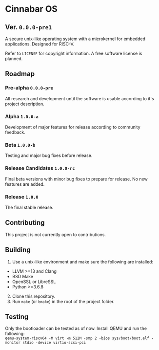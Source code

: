 # Cinnabar OS
## Ver. `0.0.0-pre1`

A secure unix-like operating system with a microkernel for embedded applications. Designed for RISC-V.

Refer to `LICENSE` for copyright information. A free software license is planned.

## Roadmap
### **Pre-alpha `0.0.0-pre`**
All research and development until the software is usable according to it's project description.
### Alpha `1.0.0-a`
Development of major features for release according to community feedback.
### Beta `1.0.0-b`
Testing and major bug fixes before release.
### Release Candidates `1.0.0-rc`
Final beta versions with minor bug fixes to prepare for release. No new features are added.
### Release `1.0.0`
The final stable release.

## Contributing
This project is not currently open to contributions.

## Building
1. Use a unix-like environment and make sure the following are installed:
* LLVM >=13 and Clang
* BSD Make
* OpenSSL or LibreSSL
* Python >=3.6.8
2. Clone this repository.
3. Run `make` (or `bmake`) in the root of the project folder.

## Testing
Only the bootloader can be tested as of now. Install QEMU and run the following:\
```qemu-system-riscv64 -M virt -m 512M -smp 2 -bios sys/boot/boot.elf -monitor stdio -device virtio-scsi-pci```
